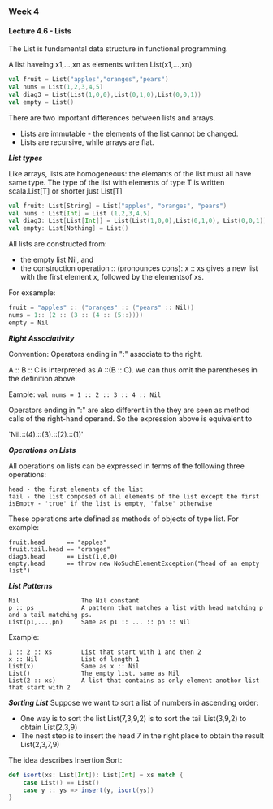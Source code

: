 ### Week 4

#### Lecture 4.6 - Lists

The List is fundamental data structure in functional programming.

A list haveing x1,...,xn as elements written List(x1,...,xn)

```Scala
val fruit = List("apples","oranges","pears")
val nums = List(1,2,3,4,5)
val diag3 = List(List(1,0,0),List(0,1,0),List(0,0,1))
val empty = List()
```

There are two important differences between lists and arrays.

- Lists are immutable - the elements of the list cannot be changed.
- Lists are recursive, while arrays are flat.

**_List types_**

Like arrays, lists ate homogeneous: the elemants of the list must all have same type.
The type of the list with elements of type T is written scala.List[T] or shorter just List[T]

```Scala
val fruit: List[String] = List("apples", "oranges", "pears")
val nums : List[Int] = List (1,2,3,4,5)
val diag3: List[List[Int]] = List(List(1,0,0),List(0,1,0), List(0,0,1))
val empty: List[Nothing] = List()
```

All lists are constructed from:

- the empty list Nil, and
- the construction operation :: (pronounces cons):
  x :: xs gives a new list with the first element x, followed by the elementsof xs.

For exsample:

```Scala
fruit = "apples" :: ("oranges" :: ("pears" :: Nil))
nums = 1:: (2 :: (3 :: (4 :: (5::))))
empty = Nil
```

**_Right Associativity_**

Convention: Operators ending in ":" associate to the right.

A :: B :: C is interpreted as A ::(B :: C).
we can thus omit the parentheses in the definition above.

Eample:
`val nums = 1 :: 2 :: 3 :: 4 :: Nil`

Operators ending in ":" are also different in the they are seen as method calls of the right-hand operand.
So the expression above is equivalent to

`Nil.::(4).::(3).::(2).::(1)'

**_Operations on Lists_**

All operations on lists can be expressed in terms of the following three operations:

```
head - the first elements of the list
tail - the list composed of all elements of the list except the first
isEmpty - 'true' if the list is empty, 'false' otherwise
```

These operations arte defined as methods of objects of type list. For example:

```
fruit.head      == "apples"
fruit.tail.head == "oranges"
diag3.head      == List(1,0,0)
empty.head      == throw new NoSuchElementException("head of an empty list")
```

**_List Patterns_**

```
Nil                 The Nil constant
p :: ps             A pattern that matches a list with head matching p and a tail matching ps.
List(p1,...,pn)     Same as p1 :: ... :: pn :: Nil
```

Example:

```
1 :: 2 :: xs        List that start with 1 and then 2
x :: Nil            List of length 1
List(x)             Same as x :: Nil
List()              The empty list, same as Nil
List(2 :: xs)       A list that contains as only element anothor list that start with 2
```

**_Sorting List_**
Suppose we want to sort a list of numbers in ascending order:

- One way is to sort the list List(7,3,9,2) is to sort the tail List(3,9,2) to obtain List(2,3,9)
- The nest step is to insert the head 7 in the right place to obtain the result List(2,3,7,9)

The idea describes Insertion Sort:

```Scala
def isort(xs: List[Int]): List[Int] = xs match {
    case List() == List()
    case y :: ys => insert(y, isort(ys))
}
```

